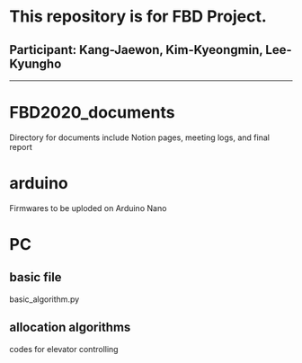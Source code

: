 This repository is for FBD Project.
===================================
Participant: Kang-Jaewon, Kim-Kyeongmin, Lee-Kyungho
----------------------------------------------------
----------------------------------------------------
# FBD2020_documents
Directory for documents include Notion pages, meeting logs, and final report
# arduino
Firmwares to be uploded on Arduino Nano
# PC
## basic file
basic_algorithm.py
## allocation algorithms
codes for elevator controlling
